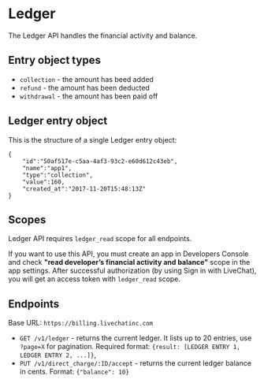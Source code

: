 # Ledger

The Ledger API handles the financial activity and balance.

## Entry object types

* `collection` - the amount has beed added
* `refund` - the amount has been deducted
* `withdrawal` - the amount has been paid off

## Ledger entry object

This is the structure of a single Ledger entry object:

```
{
	"id":"50af517e-c5aa-4af3-93c2-e60d612c43eb",
	"name":"app1",
	"type":"collection",
	"value":160,
	"created_at":"2017-11-20T15:48:13Z"
}
```

## Scopes

Ledger API requires `ledger_read` scope for all endpoints.

If you want to use this API, you must create an app in Developers Console and check **"read developer’s financial activity and balance"** scope in the app settings. After successful authorization (by using Sign in with LiveChat), you will get an access token with `ledger_read` scope.

## Endpoints

Base URL: `https://billing.livechatinc.com`

* `GET /v1/ledger` - returns the current ledger. It lists up to 20 entries, use `?page=X` for pagination. Required format: `{result: [LEDGER ENTRY 1, LEDGER ENTRY 2, ...]}`,
* `PUT /v1/direct_charge/:ID/accept` - returns the current ledger balance in cents. Format: `{"balance": 10}`
